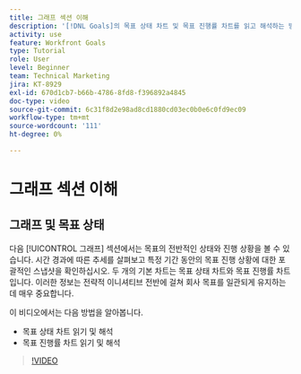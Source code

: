 ```yaml
---
title: 그래프 섹션 이해
description: '[!DNL Goals]의 목표 상태 차트 및 목표 진행률 차트를 읽고 해석하는 방법에 대해 알아봅니다.'
activity: use
feature: Workfront Goals
type: Tutorial
role: User
level: Beginner
team: Technical Marketing
jira: KT-8929
exl-id: 670d1cb7-b66b-4786-8fd8-f396892a4845
doc-type: video
source-git-commit: 6c31f8d2e98ad8cd1880cd03ec0b0e6c0fd9ec09
workflow-type: tm+mt
source-wordcount: '111'
ht-degree: 0%

---
```


# 그래프 섹션 이해

## 그래프 및 목표 상태

다음 [!UICONTROL 그래프] 섹션에서는 목표의 전반적인 상태와 진행 상황을 볼 수 있습니다. 시간 경과에 따른 추세를 살펴보고 특정 기간 동안의 목표 진행 상황에 대한 포괄적인 스냅샷을 확인하십시오. 두 개의 기본 차트는 목표 상태 차트와 목표 진행률 차트입니다. 이러한 정보는 전략적 이니셔티브 전반에 걸쳐 회사 목표를 일관되게 유지하는 데 매우 중요합니다.

이 비디오에서는 다음 방법을 알아봅니다.

* 목표 상태 차트 읽기 및 해석
* 목표 진행률 차트 읽기 및 해석

>[!VIDEO](https://video.tv.adobe.com/v/335201/?quality=12&learn=on)
